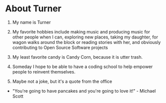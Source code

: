 # About Turner

1. My name is Turner

2. My favorite hobbies include making music and producing music for other people when I can, exploring new places,
  taking my daughter, for wagon walks around the block or reading stories with her, and obviously contributing to Open Source Software projects
  
3. My least favorite candy is Candy Corn, because it is utter trash.

4. Someday I hope to be able to have a coding school to help empower people to reinvent themselves.

5. Maybe not a joke, but it's a quote from the office 
 - "You're going to have pancakes and you're going to love it!" - Michael Scott

